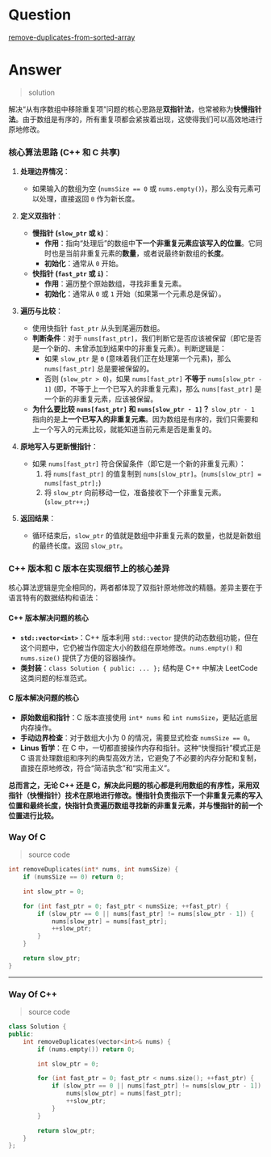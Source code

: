 # Question

[remove-duplicates-from-sorted-array](https://leetcode.cn/problems/remove-duplicates-from-sorted-array/)



# Answer

> solution

解决“从有序数组中移除重复项”问题的核心思路是**双指针法**，也常被称为**快慢指针法**。由于数组是有序的，所有重复项都会紧挨着出现，这使得我们可以高效地进行原地修改。

### **核心算法思路 (C++ 和 C 共享)**

1.  **处理边界情况**：
    *   如果输入的数组为空 (`numsSize == 0` 或 `nums.empty()`)，那么没有元素可以处理，直接返回 `0` 作为新长度。

2.  **定义双指针**：
    *   **慢指针 (`slow_ptr` 或 `k`)**：
        *   **作用**：指向“处理后”的数组中**下一个非重复元素应该写入的位置**。它同时也是当前非重复元素的**数量**，或者说最终新数组的**长度**。
        *   **初始化**：通常从 `0` 开始。
    *   **快指针 (`fast_ptr` 或 `i`)**：
        *   **作用**：遍历整个原始数组，寻找非重复元素。
        *   **初始化**：通常从 `0` 或 `1` 开始（如果第一个元素总是保留）。

3.  **遍历与比较**：
    *   使用快指针 `fast_ptr` 从头到尾遍历数组。
    *   **判断条件**：对于 `nums[fast_ptr]`，我们判断它是否应该被保留（即它是否是一个新的、未曾添加到结果中的非重复元素）。判断逻辑是：
        *   如果 `slow_ptr` 是 `0` (意味着我们正在处理第一个元素)，那么 `nums[fast_ptr]` 总是要被保留的。
        *   否则 (`slow_ptr > 0`)，如果 `nums[fast_ptr]` **不等于** `nums[slow_ptr - 1]` (即，不等于上一个已写入的非重复元素)，那么 `nums[fast_ptr]` 是一个新的非重复元素，应该被保留。
    *   **为什么要比较 `nums[fast_ptr]` 和 `nums[slow_ptr - 1]`？** `slow_ptr - 1` 指向的是**上一个已写入的非重复元素**。因为数组是有序的，我们只需要和上一个写入的元素比较，就能知道当前元素是否是重复的。

4.  **原地写入与更新慢指针**：
    *   如果 `nums[fast_ptr]` 符合保留条件（即它是一个新的非重复元素）：
        1.  将 `nums[fast_ptr]` 的值复制到 `nums[slow_ptr]`。(`nums[slow_ptr] = nums[fast_ptr];`)
        2.  将 `slow_ptr` 向前移动一位，准备接收下一个非重复元素。(`slow_ptr++;`)

5.  **返回结果**：
    *   循环结束后，`slow_ptr` 的值就是数组中非重复元素的数量，也就是新数组的最终长度。返回 `slow_ptr`。

### **C++ 版本和 C 版本在实现细节上的核心差异**

核心算法逻辑是完全相同的，两者都体现了双指针原地修改的精髓。差异主要在于语言特有的数据结构和语法：

#### **C++ 版本解决问题的核心**

*   **`std::vector<int>`**：C++ 版本利用 `std::vector` 提供的动态数组功能，但在这个问题中，它仍被当作固定大小的数组在原地修改。`nums.empty()` 和 `nums.size()` 提供了方便的容器操作。
*   **类封装**：`class Solution { public: ... };` 结构是 C++ 中解决 LeetCode 这类问题的标准范式。

#### **C 版本解决问题的核心**

*   **原始数组和指针**：C 版本直接使用 `int* nums` 和 `int numsSize`，更贴近底层内存操作。
*   **手动边界检查**：对于数组大小为 0 的情况，需要显式检查 `numsSize == 0`。
*   **Linus 哲学**：在 C 中，一切都直接操作内存和指针。这种“快慢指针”模式正是 C 语言处理数组和序列的典型高效方法，它避免了不必要的内存分配和复制，直接在原地修改，符合“简洁执念”和“实用主义”。

**总而言之，无论 C++ 还是 C，解决此问题的核心都是利用数组的有序性，采用双指针（快慢指针）技术在原地进行修改。慢指针负责指示下一个非重复元素的写入位置和最终长度，快指针负责遍历数组寻找新的非重复元素，并与慢指针的前一个位置进行比较。**

### Way Of C

> source code

```c
int removeDuplicates(int* nums, int numsSize) {
    if (numsSize == 0) return 0;

    int slow_ptr = 0;

    for (int fast_ptr = 0; fast_ptr < numsSize; ++fast_ptr) {
        if (slow_ptr == 0 || nums[fast_ptr] != nums[slow_ptr - 1]) {
            nums[slow_ptr] = nums[fast_ptr];
            ++slow_ptr;
        }
    }

    return slow_ptr;
}
```

---

### Way Of C++

> source code

```c++
class Solution {
public:
    int removeDuplicates(vector<int>& nums) {
        if (nums.empty()) return 0;

        int slow_ptr = 0;

        for (int fast_ptr = 0; fast_ptr < nums.size(); ++fast_ptr) {
            if (slow_ptr == 0 || nums[fast_ptr] != nums[slow_ptr - 1]) {
                nums[slow_ptr] = nums[fast_ptr];
                ++slow_ptr;
            }
        }

        return slow_ptr;
    }
};
```
